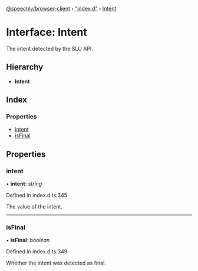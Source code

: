 [@speechly/browser-client](../README.md) › ["index.d"](../modules/_index_d_.md) › [Intent](_index_d_.intent.md)

# Interface: Intent

The intent detected by the SLU API.

## Hierarchy

* **Intent**

## Index

### Properties

* [intent](_index_d_.intent.md#intent)
* [isFinal](_index_d_.intent.md#isfinal)

## Properties

###  intent

• **intent**: *string*

Defined in index.d.ts:345

The value of the intent.

___

###  isFinal

• **isFinal**: *boolean*

Defined in index.d.ts:349

Whether the intent was detected as final.
